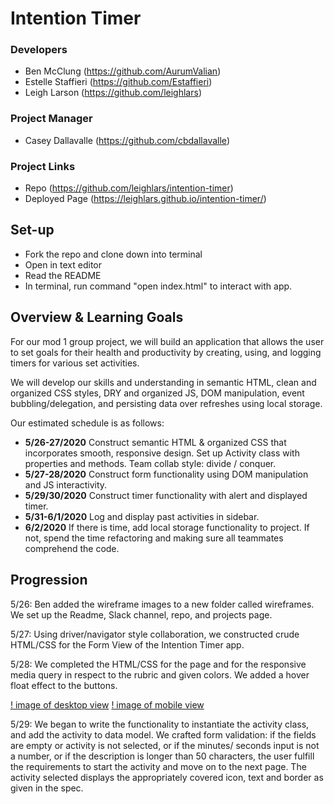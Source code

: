 # Intention Timer
### Developers
- Ben McClung (https://github.com/AurumValian)
- Estelle Staffieri (https://github.com/Estaffieri)
- Leigh Larson (https://github.com/leighlars)
### Project Manager
- Casey Dallavalle (https://github.com/cbdallavalle)
### Project Links
- Repo (https://github.com/leighlars/intention-timer)
- Deployed Page (https://leighlars.github.io/intention-timer/)

## Set-up
- Fork the repo and clone down into terminal
- Open in text editor
- Read the README
- In terminal, run command "open index.html" to interact with app.

## Overview & Learning Goals
For our mod 1 group project, we will build an application that allows the user to set goals for their health and productivity by creating, using, and logging timers for various set activities.

We will develop our skills and understanding in semantic HTML, clean and organized CSS styles, DRY and organized JS, DOM manipulation, event bubbling/delegation, and persisting data over refreshes using local storage.

Our estimated schedule is as follows:
- **5/26-27/2020** Construct semantic HTML & organized CSS that incorporates smooth, responsive design. Set up Activity class with properties and methods. Team collab style: divide / conquer.
- **5/27-28/2020** Construct form functionality using DOM manipulation and JS interactivity.
- **5/29/30/2020** Construct timer functionality with alert and displayed timer.
- **5/31-6/1/2020** Log and display past activities in sidebar.
- **6/2/2020** If there is time, add local storage functionality to project. If not, spend the time refactoring and making sure all teammates comprehend the code.

## Progression

5/26: Ben added the wireframe images to a new folder called wireframes. We set up the Readme, Slack channel, repo, and projects page.

5/27: Using driver/navigator style collaboration, we constructed crude HTML/CSS for the Form View of the Intention Timer app.

5/28: We completed the HTML/CSS for the page and for the responsive media query in respect to the rubric and given colors.  We added a hover float effect to the buttons.

[! image of desktop view](/readme-images/desktop-view.png)
[! image of mobile view](/readme-images/mobile-view.png)

5/29: We began to write the functionality to instantiate the activity class, and add the activity to data model. We crafted form validation: if the fields are empty or activity is not selected, or if the minutes/ seconds input is not a number, or if the description is longer than 50 characters, the user fulfill the requirements to start the activity and move on to the next page. The activity selected displays the appropriately covered icon, text and border as given in the spec.

